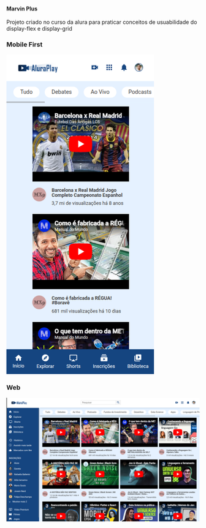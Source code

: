 #### Marvin Plus

Projeto criado no curso da alura para praticar conceitos de usuabilidade do display-flex e display-grid

### Mobile First

![tela-mobile](img/cabecalho/mobile.png)

### Web

![tela-web](img/cabecalho/web.png)
